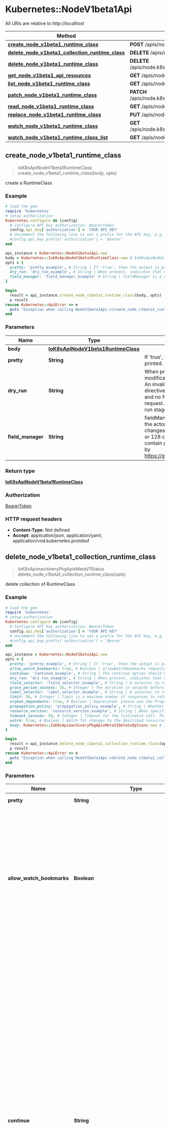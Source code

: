 # Kubernetes::NodeV1beta1Api

All URIs are relative to *http://localhost*

Method | HTTP request | Description
------------- | ------------- | -------------
[**create_node_v1beta1_runtime_class**](NodeV1beta1Api.md#create_node_v1beta1_runtime_class) | **POST** /apis/node.k8s.io/v1beta1/runtimeclasses | 
[**delete_node_v1beta1_collection_runtime_class**](NodeV1beta1Api.md#delete_node_v1beta1_collection_runtime_class) | **DELETE** /apis/node.k8s.io/v1beta1/runtimeclasses | 
[**delete_node_v1beta1_runtime_class**](NodeV1beta1Api.md#delete_node_v1beta1_runtime_class) | **DELETE** /apis/node.k8s.io/v1beta1/runtimeclasses/{name} | 
[**get_node_v1beta1_api_resources**](NodeV1beta1Api.md#get_node_v1beta1_api_resources) | **GET** /apis/node.k8s.io/v1beta1/ | 
[**list_node_v1beta1_runtime_class**](NodeV1beta1Api.md#list_node_v1beta1_runtime_class) | **GET** /apis/node.k8s.io/v1beta1/runtimeclasses | 
[**patch_node_v1beta1_runtime_class**](NodeV1beta1Api.md#patch_node_v1beta1_runtime_class) | **PATCH** /apis/node.k8s.io/v1beta1/runtimeclasses/{name} | 
[**read_node_v1beta1_runtime_class**](NodeV1beta1Api.md#read_node_v1beta1_runtime_class) | **GET** /apis/node.k8s.io/v1beta1/runtimeclasses/{name} | 
[**replace_node_v1beta1_runtime_class**](NodeV1beta1Api.md#replace_node_v1beta1_runtime_class) | **PUT** /apis/node.k8s.io/v1beta1/runtimeclasses/{name} | 
[**watch_node_v1beta1_runtime_class**](NodeV1beta1Api.md#watch_node_v1beta1_runtime_class) | **GET** /apis/node.k8s.io/v1beta1/watch/runtimeclasses/{name} | 
[**watch_node_v1beta1_runtime_class_list**](NodeV1beta1Api.md#watch_node_v1beta1_runtime_class_list) | **GET** /apis/node.k8s.io/v1beta1/watch/runtimeclasses | 



## create_node_v1beta1_runtime_class

> IoK8sApiNodeV1beta1RuntimeClass create_node_v1beta1_runtime_class(body, opts)



create a RuntimeClass

### Example

```ruby
# load the gem
require 'kubernetes'
# setup authorization
Kubernetes.configure do |config|
  # Configure API key authorization: BearerToken
  config.api_key['authorization'] = 'YOUR API KEY'
  # Uncomment the following line to set a prefix for the API key, e.g. 'Bearer' (defaults to nil)
  #config.api_key_prefix['authorization'] = 'Bearer'
end

api_instance = Kubernetes::NodeV1beta1Api.new
body = Kubernetes::IoK8sApiNodeV1beta1RuntimeClass.new # IoK8sApiNodeV1beta1RuntimeClass | 
opts = {
  pretty: 'pretty_example', # String | If 'true', then the output is pretty printed.
  dry_run: 'dry_run_example', # String | When present, indicates that modifications should not be persisted. An invalid or unrecognized dryRun directive will result in an error response and no further processing of the request. Valid values are: - All: all dry run stages will be processed
  field_manager: 'field_manager_example' # String | fieldManager is a name associated with the actor or entity that is making these changes. The value must be less than or 128 characters long, and only contain printable characters, as defined by https://golang.org/pkg/unicode/#IsPrint.
}

begin
  result = api_instance.create_node_v1beta1_runtime_class(body, opts)
  p result
rescue Kubernetes::ApiError => e
  puts "Exception when calling NodeV1beta1Api->create_node_v1beta1_runtime_class: #{e}"
end
```

### Parameters


Name | Type | Description  | Notes
------------- | ------------- | ------------- | -------------
 **body** | [**IoK8sApiNodeV1beta1RuntimeClass**](IoK8sApiNodeV1beta1RuntimeClass.md)|  | 
 **pretty** | **String**| If &#39;true&#39;, then the output is pretty printed. | [optional] 
 **dry_run** | **String**| When present, indicates that modifications should not be persisted. An invalid or unrecognized dryRun directive will result in an error response and no further processing of the request. Valid values are: - All: all dry run stages will be processed | [optional] 
 **field_manager** | **String**| fieldManager is a name associated with the actor or entity that is making these changes. The value must be less than or 128 characters long, and only contain printable characters, as defined by https://golang.org/pkg/unicode/#IsPrint. | [optional] 

### Return type

[**IoK8sApiNodeV1beta1RuntimeClass**](IoK8sApiNodeV1beta1RuntimeClass.md)

### Authorization

[BearerToken](../README.md#BearerToken)

### HTTP request headers

- **Content-Type**: Not defined
- **Accept**: application/json, application/yaml, application/vnd.kubernetes.protobuf


## delete_node_v1beta1_collection_runtime_class

> IoK8sApimachineryPkgApisMetaV1Status delete_node_v1beta1_collection_runtime_class(opts)



delete collection of RuntimeClass

### Example

```ruby
# load the gem
require 'kubernetes'
# setup authorization
Kubernetes.configure do |config|
  # Configure API key authorization: BearerToken
  config.api_key['authorization'] = 'YOUR API KEY'
  # Uncomment the following line to set a prefix for the API key, e.g. 'Bearer' (defaults to nil)
  #config.api_key_prefix['authorization'] = 'Bearer'
end

api_instance = Kubernetes::NodeV1beta1Api.new
opts = {
  pretty: 'pretty_example', # String | If 'true', then the output is pretty printed.
  allow_watch_bookmarks: true, # Boolean | allowWatchBookmarks requests watch events with type \"BOOKMARK\". Servers that do not implement bookmarks may ignore this flag and bookmarks are sent at the server's discretion. Clients should not assume bookmarks are returned at any specific interval, nor may they assume the server will send any BOOKMARK event during a session. If this is not a watch, this field is ignored. If the feature gate WatchBookmarks is not enabled in apiserver, this field is ignored.
  continue: 'continue_example', # String | The continue option should be set when retrieving more results from the server. Since this value is server defined, clients may only use the continue value from a previous query result with identical query parameters (except for the value of continue) and the server may reject a continue value it does not recognize. If the specified continue value is no longer valid whether due to expiration (generally five to fifteen minutes) or a configuration change on the server, the server will respond with a 410 ResourceExpired error together with a continue token. If the client needs a consistent list, it must restart their list without the continue field. Otherwise, the client may send another list request with the token received with the 410 error, the server will respond with a list starting from the next key, but from the latest snapshot, which is inconsistent from the previous list results - objects that are created, modified, or deleted after the first list request will be included in the response, as long as their keys are after the \"next key\".  This field is not supported when watch is true. Clients may start a watch from the last resourceVersion value returned by the server and not miss any modifications.
  dry_run: 'dry_run_example', # String | When present, indicates that modifications should not be persisted. An invalid or unrecognized dryRun directive will result in an error response and no further processing of the request. Valid values are: - All: all dry run stages will be processed
  field_selector: 'field_selector_example', # String | A selector to restrict the list of returned objects by their fields. Defaults to everything.
  grace_period_seconds: 56, # Integer | The duration in seconds before the object should be deleted. Value must be non-negative integer. The value zero indicates delete immediately. If this value is nil, the default grace period for the specified type will be used. Defaults to a per object value if not specified. zero means delete immediately.
  label_selector: 'label_selector_example', # String | A selector to restrict the list of returned objects by their labels. Defaults to everything.
  limit: 56, # Integer | limit is a maximum number of responses to return for a list call. If more items exist, the server will set the `continue` field on the list metadata to a value that can be used with the same initial query to retrieve the next set of results. Setting a limit may return fewer than the requested amount of items (up to zero items) in the event all requested objects are filtered out and clients should only use the presence of the continue field to determine whether more results are available. Servers may choose not to support the limit argument and will return all of the available results. If limit is specified and the continue field is empty, clients may assume that no more results are available. This field is not supported if watch is true.  The server guarantees that the objects returned when using continue will be identical to issuing a single list call without a limit - that is, no objects created, modified, or deleted after the first request is issued will be included in any subsequent continued requests. This is sometimes referred to as a consistent snapshot, and ensures that a client that is using limit to receive smaller chunks of a very large result can ensure they see all possible objects. If objects are updated during a chunked list the version of the object that was present at the time the first list result was calculated is returned.
  orphan_dependents: true, # Boolean | Deprecated: please use the PropagationPolicy, this field will be deprecated in 1.7. Should the dependent objects be orphaned. If true/false, the \"orphan\" finalizer will be added to/removed from the object's finalizers list. Either this field or PropagationPolicy may be set, but not both.
  propagation_policy: 'propagation_policy_example', # String | Whether and how garbage collection will be performed. Either this field or OrphanDependents may be set, but not both. The default policy is decided by the existing finalizer set in the metadata.finalizers and the resource-specific default policy. Acceptable values are: 'Orphan' - orphan the dependents; 'Background' - allow the garbage collector to delete the dependents in the background; 'Foreground' - a cascading policy that deletes all dependents in the foreground.
  resource_version: 'resource_version_example', # String | When specified with a watch call, shows changes that occur after that particular version of a resource. Defaults to changes from the beginning of history. When specified for list: - if unset, then the result is returned from remote storage based on quorum-read flag; - if it's 0, then we simply return what we currently have in cache, no guarantee; - if set to non zero, then the result is at least as fresh as given rv.
  timeout_seconds: 56, # Integer | Timeout for the list/watch call. This limits the duration of the call, regardless of any activity or inactivity.
  watch: true, # Boolean | Watch for changes to the described resources and return them as a stream of add, update, and remove notifications. Specify resourceVersion.
  body: Kubernetes::IoK8sApimachineryPkgApisMetaV1DeleteOptions.new # IoK8sApimachineryPkgApisMetaV1DeleteOptions | 
}

begin
  result = api_instance.delete_node_v1beta1_collection_runtime_class(opts)
  p result
rescue Kubernetes::ApiError => e
  puts "Exception when calling NodeV1beta1Api->delete_node_v1beta1_collection_runtime_class: #{e}"
end
```

### Parameters


Name | Type | Description  | Notes
------------- | ------------- | ------------- | -------------
 **pretty** | **String**| If &#39;true&#39;, then the output is pretty printed. | [optional] 
 **allow_watch_bookmarks** | **Boolean**| allowWatchBookmarks requests watch events with type \&quot;BOOKMARK\&quot;. Servers that do not implement bookmarks may ignore this flag and bookmarks are sent at the server&#39;s discretion. Clients should not assume bookmarks are returned at any specific interval, nor may they assume the server will send any BOOKMARK event during a session. If this is not a watch, this field is ignored. If the feature gate WatchBookmarks is not enabled in apiserver, this field is ignored. | [optional] 
 **continue** | **String**| The continue option should be set when retrieving more results from the server. Since this value is server defined, clients may only use the continue value from a previous query result with identical query parameters (except for the value of continue) and the server may reject a continue value it does not recognize. If the specified continue value is no longer valid whether due to expiration (generally five to fifteen minutes) or a configuration change on the server, the server will respond with a 410 ResourceExpired error together with a continue token. If the client needs a consistent list, it must restart their list without the continue field. Otherwise, the client may send another list request with the token received with the 410 error, the server will respond with a list starting from the next key, but from the latest snapshot, which is inconsistent from the previous list results - objects that are created, modified, or deleted after the first list request will be included in the response, as long as their keys are after the \&quot;next key\&quot;.  This field is not supported when watch is true. Clients may start a watch from the last resourceVersion value returned by the server and not miss any modifications. | [optional] 
 **dry_run** | **String**| When present, indicates that modifications should not be persisted. An invalid or unrecognized dryRun directive will result in an error response and no further processing of the request. Valid values are: - All: all dry run stages will be processed | [optional] 
 **field_selector** | **String**| A selector to restrict the list of returned objects by their fields. Defaults to everything. | [optional] 
 **grace_period_seconds** | **Integer**| The duration in seconds before the object should be deleted. Value must be non-negative integer. The value zero indicates delete immediately. If this value is nil, the default grace period for the specified type will be used. Defaults to a per object value if not specified. zero means delete immediately. | [optional] 
 **label_selector** | **String**| A selector to restrict the list of returned objects by their labels. Defaults to everything. | [optional] 
 **limit** | **Integer**| limit is a maximum number of responses to return for a list call. If more items exist, the server will set the &#x60;continue&#x60; field on the list metadata to a value that can be used with the same initial query to retrieve the next set of results. Setting a limit may return fewer than the requested amount of items (up to zero items) in the event all requested objects are filtered out and clients should only use the presence of the continue field to determine whether more results are available. Servers may choose not to support the limit argument and will return all of the available results. If limit is specified and the continue field is empty, clients may assume that no more results are available. This field is not supported if watch is true.  The server guarantees that the objects returned when using continue will be identical to issuing a single list call without a limit - that is, no objects created, modified, or deleted after the first request is issued will be included in any subsequent continued requests. This is sometimes referred to as a consistent snapshot, and ensures that a client that is using limit to receive smaller chunks of a very large result can ensure they see all possible objects. If objects are updated during a chunked list the version of the object that was present at the time the first list result was calculated is returned. | [optional] 
 **orphan_dependents** | **Boolean**| Deprecated: please use the PropagationPolicy, this field will be deprecated in 1.7. Should the dependent objects be orphaned. If true/false, the \&quot;orphan\&quot; finalizer will be added to/removed from the object&#39;s finalizers list. Either this field or PropagationPolicy may be set, but not both. | [optional] 
 **propagation_policy** | **String**| Whether and how garbage collection will be performed. Either this field or OrphanDependents may be set, but not both. The default policy is decided by the existing finalizer set in the metadata.finalizers and the resource-specific default policy. Acceptable values are: &#39;Orphan&#39; - orphan the dependents; &#39;Background&#39; - allow the garbage collector to delete the dependents in the background; &#39;Foreground&#39; - a cascading policy that deletes all dependents in the foreground. | [optional] 
 **resource_version** | **String**| When specified with a watch call, shows changes that occur after that particular version of a resource. Defaults to changes from the beginning of history. When specified for list: - if unset, then the result is returned from remote storage based on quorum-read flag; - if it&#39;s 0, then we simply return what we currently have in cache, no guarantee; - if set to non zero, then the result is at least as fresh as given rv. | [optional] 
 **timeout_seconds** | **Integer**| Timeout for the list/watch call. This limits the duration of the call, regardless of any activity or inactivity. | [optional] 
 **watch** | **Boolean**| Watch for changes to the described resources and return them as a stream of add, update, and remove notifications. Specify resourceVersion. | [optional] 
 **body** | [**IoK8sApimachineryPkgApisMetaV1DeleteOptions**](IoK8sApimachineryPkgApisMetaV1DeleteOptions.md)|  | [optional] 

### Return type

[**IoK8sApimachineryPkgApisMetaV1Status**](IoK8sApimachineryPkgApisMetaV1Status.md)

### Authorization

[BearerToken](../README.md#BearerToken)

### HTTP request headers

- **Content-Type**: Not defined
- **Accept**: application/json, application/yaml, application/vnd.kubernetes.protobuf


## delete_node_v1beta1_runtime_class

> IoK8sApimachineryPkgApisMetaV1Status delete_node_v1beta1_runtime_class(name, opts)



delete a RuntimeClass

### Example

```ruby
# load the gem
require 'kubernetes'
# setup authorization
Kubernetes.configure do |config|
  # Configure API key authorization: BearerToken
  config.api_key['authorization'] = 'YOUR API KEY'
  # Uncomment the following line to set a prefix for the API key, e.g. 'Bearer' (defaults to nil)
  #config.api_key_prefix['authorization'] = 'Bearer'
end

api_instance = Kubernetes::NodeV1beta1Api.new
name = 'name_example' # String | name of the RuntimeClass
opts = {
  pretty: 'pretty_example', # String | If 'true', then the output is pretty printed.
  dry_run: 'dry_run_example', # String | When present, indicates that modifications should not be persisted. An invalid or unrecognized dryRun directive will result in an error response and no further processing of the request. Valid values are: - All: all dry run stages will be processed
  grace_period_seconds: 56, # Integer | The duration in seconds before the object should be deleted. Value must be non-negative integer. The value zero indicates delete immediately. If this value is nil, the default grace period for the specified type will be used. Defaults to a per object value if not specified. zero means delete immediately.
  orphan_dependents: true, # Boolean | Deprecated: please use the PropagationPolicy, this field will be deprecated in 1.7. Should the dependent objects be orphaned. If true/false, the \"orphan\" finalizer will be added to/removed from the object's finalizers list. Either this field or PropagationPolicy may be set, but not both.
  propagation_policy: 'propagation_policy_example', # String | Whether and how garbage collection will be performed. Either this field or OrphanDependents may be set, but not both. The default policy is decided by the existing finalizer set in the metadata.finalizers and the resource-specific default policy. Acceptable values are: 'Orphan' - orphan the dependents; 'Background' - allow the garbage collector to delete the dependents in the background; 'Foreground' - a cascading policy that deletes all dependents in the foreground.
  body: Kubernetes::IoK8sApimachineryPkgApisMetaV1DeleteOptions.new # IoK8sApimachineryPkgApisMetaV1DeleteOptions | 
}

begin
  result = api_instance.delete_node_v1beta1_runtime_class(name, opts)
  p result
rescue Kubernetes::ApiError => e
  puts "Exception when calling NodeV1beta1Api->delete_node_v1beta1_runtime_class: #{e}"
end
```

### Parameters


Name | Type | Description  | Notes
------------- | ------------- | ------------- | -------------
 **name** | **String**| name of the RuntimeClass | 
 **pretty** | **String**| If &#39;true&#39;, then the output is pretty printed. | [optional] 
 **dry_run** | **String**| When present, indicates that modifications should not be persisted. An invalid or unrecognized dryRun directive will result in an error response and no further processing of the request. Valid values are: - All: all dry run stages will be processed | [optional] 
 **grace_period_seconds** | **Integer**| The duration in seconds before the object should be deleted. Value must be non-negative integer. The value zero indicates delete immediately. If this value is nil, the default grace period for the specified type will be used. Defaults to a per object value if not specified. zero means delete immediately. | [optional] 
 **orphan_dependents** | **Boolean**| Deprecated: please use the PropagationPolicy, this field will be deprecated in 1.7. Should the dependent objects be orphaned. If true/false, the \&quot;orphan\&quot; finalizer will be added to/removed from the object&#39;s finalizers list. Either this field or PropagationPolicy may be set, but not both. | [optional] 
 **propagation_policy** | **String**| Whether and how garbage collection will be performed. Either this field or OrphanDependents may be set, but not both. The default policy is decided by the existing finalizer set in the metadata.finalizers and the resource-specific default policy. Acceptable values are: &#39;Orphan&#39; - orphan the dependents; &#39;Background&#39; - allow the garbage collector to delete the dependents in the background; &#39;Foreground&#39; - a cascading policy that deletes all dependents in the foreground. | [optional] 
 **body** | [**IoK8sApimachineryPkgApisMetaV1DeleteOptions**](IoK8sApimachineryPkgApisMetaV1DeleteOptions.md)|  | [optional] 

### Return type

[**IoK8sApimachineryPkgApisMetaV1Status**](IoK8sApimachineryPkgApisMetaV1Status.md)

### Authorization

[BearerToken](../README.md#BearerToken)

### HTTP request headers

- **Content-Type**: Not defined
- **Accept**: application/json, application/yaml, application/vnd.kubernetes.protobuf


## get_node_v1beta1_api_resources

> IoK8sApimachineryPkgApisMetaV1APIResourceList get_node_v1beta1_api_resources



get available resources

### Example

```ruby
# load the gem
require 'kubernetes'
# setup authorization
Kubernetes.configure do |config|
  # Configure API key authorization: BearerToken
  config.api_key['authorization'] = 'YOUR API KEY'
  # Uncomment the following line to set a prefix for the API key, e.g. 'Bearer' (defaults to nil)
  #config.api_key_prefix['authorization'] = 'Bearer'
end

api_instance = Kubernetes::NodeV1beta1Api.new

begin
  result = api_instance.get_node_v1beta1_api_resources
  p result
rescue Kubernetes::ApiError => e
  puts "Exception when calling NodeV1beta1Api->get_node_v1beta1_api_resources: #{e}"
end
```

### Parameters

This endpoint does not need any parameter.

### Return type

[**IoK8sApimachineryPkgApisMetaV1APIResourceList**](IoK8sApimachineryPkgApisMetaV1APIResourceList.md)

### Authorization

[BearerToken](../README.md#BearerToken)

### HTTP request headers

- **Content-Type**: Not defined
- **Accept**: application/json, application/yaml, application/vnd.kubernetes.protobuf


## list_node_v1beta1_runtime_class

> IoK8sApiNodeV1beta1RuntimeClassList list_node_v1beta1_runtime_class(opts)



list or watch objects of kind RuntimeClass

### Example

```ruby
# load the gem
require 'kubernetes'
# setup authorization
Kubernetes.configure do |config|
  # Configure API key authorization: BearerToken
  config.api_key['authorization'] = 'YOUR API KEY'
  # Uncomment the following line to set a prefix for the API key, e.g. 'Bearer' (defaults to nil)
  #config.api_key_prefix['authorization'] = 'Bearer'
end

api_instance = Kubernetes::NodeV1beta1Api.new
opts = {
  pretty: 'pretty_example', # String | If 'true', then the output is pretty printed.
  allow_watch_bookmarks: true, # Boolean | allowWatchBookmarks requests watch events with type \"BOOKMARK\". Servers that do not implement bookmarks may ignore this flag and bookmarks are sent at the server's discretion. Clients should not assume bookmarks are returned at any specific interval, nor may they assume the server will send any BOOKMARK event during a session. If this is not a watch, this field is ignored. If the feature gate WatchBookmarks is not enabled in apiserver, this field is ignored.
  continue: 'continue_example', # String | The continue option should be set when retrieving more results from the server. Since this value is server defined, clients may only use the continue value from a previous query result with identical query parameters (except for the value of continue) and the server may reject a continue value it does not recognize. If the specified continue value is no longer valid whether due to expiration (generally five to fifteen minutes) or a configuration change on the server, the server will respond with a 410 ResourceExpired error together with a continue token. If the client needs a consistent list, it must restart their list without the continue field. Otherwise, the client may send another list request with the token received with the 410 error, the server will respond with a list starting from the next key, but from the latest snapshot, which is inconsistent from the previous list results - objects that are created, modified, or deleted after the first list request will be included in the response, as long as their keys are after the \"next key\".  This field is not supported when watch is true. Clients may start a watch from the last resourceVersion value returned by the server and not miss any modifications.
  field_selector: 'field_selector_example', # String | A selector to restrict the list of returned objects by their fields. Defaults to everything.
  label_selector: 'label_selector_example', # String | A selector to restrict the list of returned objects by their labels. Defaults to everything.
  limit: 56, # Integer | limit is a maximum number of responses to return for a list call. If more items exist, the server will set the `continue` field on the list metadata to a value that can be used with the same initial query to retrieve the next set of results. Setting a limit may return fewer than the requested amount of items (up to zero items) in the event all requested objects are filtered out and clients should only use the presence of the continue field to determine whether more results are available. Servers may choose not to support the limit argument and will return all of the available results. If limit is specified and the continue field is empty, clients may assume that no more results are available. This field is not supported if watch is true.  The server guarantees that the objects returned when using continue will be identical to issuing a single list call without a limit - that is, no objects created, modified, or deleted after the first request is issued will be included in any subsequent continued requests. This is sometimes referred to as a consistent snapshot, and ensures that a client that is using limit to receive smaller chunks of a very large result can ensure they see all possible objects. If objects are updated during a chunked list the version of the object that was present at the time the first list result was calculated is returned.
  resource_version: 'resource_version_example', # String | When specified with a watch call, shows changes that occur after that particular version of a resource. Defaults to changes from the beginning of history. When specified for list: - if unset, then the result is returned from remote storage based on quorum-read flag; - if it's 0, then we simply return what we currently have in cache, no guarantee; - if set to non zero, then the result is at least as fresh as given rv.
  timeout_seconds: 56, # Integer | Timeout for the list/watch call. This limits the duration of the call, regardless of any activity or inactivity.
  watch: true # Boolean | Watch for changes to the described resources and return them as a stream of add, update, and remove notifications. Specify resourceVersion.
}

begin
  result = api_instance.list_node_v1beta1_runtime_class(opts)
  p result
rescue Kubernetes::ApiError => e
  puts "Exception when calling NodeV1beta1Api->list_node_v1beta1_runtime_class: #{e}"
end
```

### Parameters


Name | Type | Description  | Notes
------------- | ------------- | ------------- | -------------
 **pretty** | **String**| If &#39;true&#39;, then the output is pretty printed. | [optional] 
 **allow_watch_bookmarks** | **Boolean**| allowWatchBookmarks requests watch events with type \&quot;BOOKMARK\&quot;. Servers that do not implement bookmarks may ignore this flag and bookmarks are sent at the server&#39;s discretion. Clients should not assume bookmarks are returned at any specific interval, nor may they assume the server will send any BOOKMARK event during a session. If this is not a watch, this field is ignored. If the feature gate WatchBookmarks is not enabled in apiserver, this field is ignored. | [optional] 
 **continue** | **String**| The continue option should be set when retrieving more results from the server. Since this value is server defined, clients may only use the continue value from a previous query result with identical query parameters (except for the value of continue) and the server may reject a continue value it does not recognize. If the specified continue value is no longer valid whether due to expiration (generally five to fifteen minutes) or a configuration change on the server, the server will respond with a 410 ResourceExpired error together with a continue token. If the client needs a consistent list, it must restart their list without the continue field. Otherwise, the client may send another list request with the token received with the 410 error, the server will respond with a list starting from the next key, but from the latest snapshot, which is inconsistent from the previous list results - objects that are created, modified, or deleted after the first list request will be included in the response, as long as their keys are after the \&quot;next key\&quot;.  This field is not supported when watch is true. Clients may start a watch from the last resourceVersion value returned by the server and not miss any modifications. | [optional] 
 **field_selector** | **String**| A selector to restrict the list of returned objects by their fields. Defaults to everything. | [optional] 
 **label_selector** | **String**| A selector to restrict the list of returned objects by their labels. Defaults to everything. | [optional] 
 **limit** | **Integer**| limit is a maximum number of responses to return for a list call. If more items exist, the server will set the &#x60;continue&#x60; field on the list metadata to a value that can be used with the same initial query to retrieve the next set of results. Setting a limit may return fewer than the requested amount of items (up to zero items) in the event all requested objects are filtered out and clients should only use the presence of the continue field to determine whether more results are available. Servers may choose not to support the limit argument and will return all of the available results. If limit is specified and the continue field is empty, clients may assume that no more results are available. This field is not supported if watch is true.  The server guarantees that the objects returned when using continue will be identical to issuing a single list call without a limit - that is, no objects created, modified, or deleted after the first request is issued will be included in any subsequent continued requests. This is sometimes referred to as a consistent snapshot, and ensures that a client that is using limit to receive smaller chunks of a very large result can ensure they see all possible objects. If objects are updated during a chunked list the version of the object that was present at the time the first list result was calculated is returned. | [optional] 
 **resource_version** | **String**| When specified with a watch call, shows changes that occur after that particular version of a resource. Defaults to changes from the beginning of history. When specified for list: - if unset, then the result is returned from remote storage based on quorum-read flag; - if it&#39;s 0, then we simply return what we currently have in cache, no guarantee; - if set to non zero, then the result is at least as fresh as given rv. | [optional] 
 **timeout_seconds** | **Integer**| Timeout for the list/watch call. This limits the duration of the call, regardless of any activity or inactivity. | [optional] 
 **watch** | **Boolean**| Watch for changes to the described resources and return them as a stream of add, update, and remove notifications. Specify resourceVersion. | [optional] 

### Return type

[**IoK8sApiNodeV1beta1RuntimeClassList**](IoK8sApiNodeV1beta1RuntimeClassList.md)

### Authorization

[BearerToken](../README.md#BearerToken)

### HTTP request headers

- **Content-Type**: Not defined
- **Accept**: application/json, application/yaml, application/vnd.kubernetes.protobuf, application/json;stream=watch, application/vnd.kubernetes.protobuf;stream=watch


## patch_node_v1beta1_runtime_class

> IoK8sApiNodeV1beta1RuntimeClass patch_node_v1beta1_runtime_class(name, body, opts)



partially update the specified RuntimeClass

### Example

```ruby
# load the gem
require 'kubernetes'
# setup authorization
Kubernetes.configure do |config|
  # Configure API key authorization: BearerToken
  config.api_key['authorization'] = 'YOUR API KEY'
  # Uncomment the following line to set a prefix for the API key, e.g. 'Bearer' (defaults to nil)
  #config.api_key_prefix['authorization'] = 'Bearer'
end

api_instance = Kubernetes::NodeV1beta1Api.new
name = 'name_example' # String | name of the RuntimeClass
body = nil # Object | 
opts = {
  pretty: 'pretty_example', # String | If 'true', then the output is pretty printed.
  dry_run: 'dry_run_example', # String | When present, indicates that modifications should not be persisted. An invalid or unrecognized dryRun directive will result in an error response and no further processing of the request. Valid values are: - All: all dry run stages will be processed
  field_manager: 'field_manager_example', # String | fieldManager is a name associated with the actor or entity that is making these changes. The value must be less than or 128 characters long, and only contain printable characters, as defined by https://golang.org/pkg/unicode/#IsPrint. This field is required for apply requests (application/apply-patch) but optional for non-apply patch types (JsonPatch, MergePatch, StrategicMergePatch).
  force: true # Boolean | Force is going to \"force\" Apply requests. It means user will re-acquire conflicting fields owned by other people. Force flag must be unset for non-apply patch requests.
}

begin
  result = api_instance.patch_node_v1beta1_runtime_class(name, body, opts)
  p result
rescue Kubernetes::ApiError => e
  puts "Exception when calling NodeV1beta1Api->patch_node_v1beta1_runtime_class: #{e}"
end
```

### Parameters


Name | Type | Description  | Notes
------------- | ------------- | ------------- | -------------
 **name** | **String**| name of the RuntimeClass | 
 **body** | **Object**|  | 
 **pretty** | **String**| If &#39;true&#39;, then the output is pretty printed. | [optional] 
 **dry_run** | **String**| When present, indicates that modifications should not be persisted. An invalid or unrecognized dryRun directive will result in an error response and no further processing of the request. Valid values are: - All: all dry run stages will be processed | [optional] 
 **field_manager** | **String**| fieldManager is a name associated with the actor or entity that is making these changes. The value must be less than or 128 characters long, and only contain printable characters, as defined by https://golang.org/pkg/unicode/#IsPrint. This field is required for apply requests (application/apply-patch) but optional for non-apply patch types (JsonPatch, MergePatch, StrategicMergePatch). | [optional] 
 **force** | **Boolean**| Force is going to \&quot;force\&quot; Apply requests. It means user will re-acquire conflicting fields owned by other people. Force flag must be unset for non-apply patch requests. | [optional] 

### Return type

[**IoK8sApiNodeV1beta1RuntimeClass**](IoK8sApiNodeV1beta1RuntimeClass.md)

### Authorization

[BearerToken](../README.md#BearerToken)

### HTTP request headers

- **Content-Type**: application/json-patch+json, application/merge-patch+json, application/strategic-merge-patch+json, application/apply-patch+yaml
- **Accept**: application/json, application/yaml, application/vnd.kubernetes.protobuf


## read_node_v1beta1_runtime_class

> IoK8sApiNodeV1beta1RuntimeClass read_node_v1beta1_runtime_class(name, opts)



read the specified RuntimeClass

### Example

```ruby
# load the gem
require 'kubernetes'
# setup authorization
Kubernetes.configure do |config|
  # Configure API key authorization: BearerToken
  config.api_key['authorization'] = 'YOUR API KEY'
  # Uncomment the following line to set a prefix for the API key, e.g. 'Bearer' (defaults to nil)
  #config.api_key_prefix['authorization'] = 'Bearer'
end

api_instance = Kubernetes::NodeV1beta1Api.new
name = 'name_example' # String | name of the RuntimeClass
opts = {
  pretty: 'pretty_example', # String | If 'true', then the output is pretty printed.
  exact: true, # Boolean | Should the export be exact.  Exact export maintains cluster-specific fields like 'Namespace'. Deprecated. Planned for removal in 1.18.
  export: true # Boolean | Should this value be exported.  Export strips fields that a user can not specify. Deprecated. Planned for removal in 1.18.
}

begin
  result = api_instance.read_node_v1beta1_runtime_class(name, opts)
  p result
rescue Kubernetes::ApiError => e
  puts "Exception when calling NodeV1beta1Api->read_node_v1beta1_runtime_class: #{e}"
end
```

### Parameters


Name | Type | Description  | Notes
------------- | ------------- | ------------- | -------------
 **name** | **String**| name of the RuntimeClass | 
 **pretty** | **String**| If &#39;true&#39;, then the output is pretty printed. | [optional] 
 **exact** | **Boolean**| Should the export be exact.  Exact export maintains cluster-specific fields like &#39;Namespace&#39;. Deprecated. Planned for removal in 1.18. | [optional] 
 **export** | **Boolean**| Should this value be exported.  Export strips fields that a user can not specify. Deprecated. Planned for removal in 1.18. | [optional] 

### Return type

[**IoK8sApiNodeV1beta1RuntimeClass**](IoK8sApiNodeV1beta1RuntimeClass.md)

### Authorization

[BearerToken](../README.md#BearerToken)

### HTTP request headers

- **Content-Type**: Not defined
- **Accept**: application/json, application/yaml, application/vnd.kubernetes.protobuf


## replace_node_v1beta1_runtime_class

> IoK8sApiNodeV1beta1RuntimeClass replace_node_v1beta1_runtime_class(name, body, opts)



replace the specified RuntimeClass

### Example

```ruby
# load the gem
require 'kubernetes'
# setup authorization
Kubernetes.configure do |config|
  # Configure API key authorization: BearerToken
  config.api_key['authorization'] = 'YOUR API KEY'
  # Uncomment the following line to set a prefix for the API key, e.g. 'Bearer' (defaults to nil)
  #config.api_key_prefix['authorization'] = 'Bearer'
end

api_instance = Kubernetes::NodeV1beta1Api.new
name = 'name_example' # String | name of the RuntimeClass
body = Kubernetes::IoK8sApiNodeV1beta1RuntimeClass.new # IoK8sApiNodeV1beta1RuntimeClass | 
opts = {
  pretty: 'pretty_example', # String | If 'true', then the output is pretty printed.
  dry_run: 'dry_run_example', # String | When present, indicates that modifications should not be persisted. An invalid or unrecognized dryRun directive will result in an error response and no further processing of the request. Valid values are: - All: all dry run stages will be processed
  field_manager: 'field_manager_example' # String | fieldManager is a name associated with the actor or entity that is making these changes. The value must be less than or 128 characters long, and only contain printable characters, as defined by https://golang.org/pkg/unicode/#IsPrint.
}

begin
  result = api_instance.replace_node_v1beta1_runtime_class(name, body, opts)
  p result
rescue Kubernetes::ApiError => e
  puts "Exception when calling NodeV1beta1Api->replace_node_v1beta1_runtime_class: #{e}"
end
```

### Parameters


Name | Type | Description  | Notes
------------- | ------------- | ------------- | -------------
 **name** | **String**| name of the RuntimeClass | 
 **body** | [**IoK8sApiNodeV1beta1RuntimeClass**](IoK8sApiNodeV1beta1RuntimeClass.md)|  | 
 **pretty** | **String**| If &#39;true&#39;, then the output is pretty printed. | [optional] 
 **dry_run** | **String**| When present, indicates that modifications should not be persisted. An invalid or unrecognized dryRun directive will result in an error response and no further processing of the request. Valid values are: - All: all dry run stages will be processed | [optional] 
 **field_manager** | **String**| fieldManager is a name associated with the actor or entity that is making these changes. The value must be less than or 128 characters long, and only contain printable characters, as defined by https://golang.org/pkg/unicode/#IsPrint. | [optional] 

### Return type

[**IoK8sApiNodeV1beta1RuntimeClass**](IoK8sApiNodeV1beta1RuntimeClass.md)

### Authorization

[BearerToken](../README.md#BearerToken)

### HTTP request headers

- **Content-Type**: Not defined
- **Accept**: application/json, application/yaml, application/vnd.kubernetes.protobuf


## watch_node_v1beta1_runtime_class

> IoK8sApimachineryPkgApisMetaV1WatchEvent watch_node_v1beta1_runtime_class(name, opts)



watch changes to an object of kind RuntimeClass. deprecated: use the 'watch' parameter with a list operation instead, filtered to a single item with the 'fieldSelector' parameter.

### Example

```ruby
# load the gem
require 'kubernetes'
# setup authorization
Kubernetes.configure do |config|
  # Configure API key authorization: BearerToken
  config.api_key['authorization'] = 'YOUR API KEY'
  # Uncomment the following line to set a prefix for the API key, e.g. 'Bearer' (defaults to nil)
  #config.api_key_prefix['authorization'] = 'Bearer'
end

api_instance = Kubernetes::NodeV1beta1Api.new
name = 'name_example' # String | name of the RuntimeClass
opts = {
  allow_watch_bookmarks: true, # Boolean | allowWatchBookmarks requests watch events with type \"BOOKMARK\". Servers that do not implement bookmarks may ignore this flag and bookmarks are sent at the server's discretion. Clients should not assume bookmarks are returned at any specific interval, nor may they assume the server will send any BOOKMARK event during a session. If this is not a watch, this field is ignored. If the feature gate WatchBookmarks is not enabled in apiserver, this field is ignored.
  continue: 'continue_example', # String | The continue option should be set when retrieving more results from the server. Since this value is server defined, clients may only use the continue value from a previous query result with identical query parameters (except for the value of continue) and the server may reject a continue value it does not recognize. If the specified continue value is no longer valid whether due to expiration (generally five to fifteen minutes) or a configuration change on the server, the server will respond with a 410 ResourceExpired error together with a continue token. If the client needs a consistent list, it must restart their list without the continue field. Otherwise, the client may send another list request with the token received with the 410 error, the server will respond with a list starting from the next key, but from the latest snapshot, which is inconsistent from the previous list results - objects that are created, modified, or deleted after the first list request will be included in the response, as long as their keys are after the \"next key\".  This field is not supported when watch is true. Clients may start a watch from the last resourceVersion value returned by the server and not miss any modifications.
  field_selector: 'field_selector_example', # String | A selector to restrict the list of returned objects by their fields. Defaults to everything.
  label_selector: 'label_selector_example', # String | A selector to restrict the list of returned objects by their labels. Defaults to everything.
  limit: 56, # Integer | limit is a maximum number of responses to return for a list call. If more items exist, the server will set the `continue` field on the list metadata to a value that can be used with the same initial query to retrieve the next set of results. Setting a limit may return fewer than the requested amount of items (up to zero items) in the event all requested objects are filtered out and clients should only use the presence of the continue field to determine whether more results are available. Servers may choose not to support the limit argument and will return all of the available results. If limit is specified and the continue field is empty, clients may assume that no more results are available. This field is not supported if watch is true.  The server guarantees that the objects returned when using continue will be identical to issuing a single list call without a limit - that is, no objects created, modified, or deleted after the first request is issued will be included in any subsequent continued requests. This is sometimes referred to as a consistent snapshot, and ensures that a client that is using limit to receive smaller chunks of a very large result can ensure they see all possible objects. If objects are updated during a chunked list the version of the object that was present at the time the first list result was calculated is returned.
  pretty: 'pretty_example', # String | If 'true', then the output is pretty printed.
  resource_version: 'resource_version_example', # String | When specified with a watch call, shows changes that occur after that particular version of a resource. Defaults to changes from the beginning of history. When specified for list: - if unset, then the result is returned from remote storage based on quorum-read flag; - if it's 0, then we simply return what we currently have in cache, no guarantee; - if set to non zero, then the result is at least as fresh as given rv.
  timeout_seconds: 56, # Integer | Timeout for the list/watch call. This limits the duration of the call, regardless of any activity or inactivity.
  watch: true # Boolean | Watch for changes to the described resources and return them as a stream of add, update, and remove notifications. Specify resourceVersion.
}

begin
  result = api_instance.watch_node_v1beta1_runtime_class(name, opts)
  p result
rescue Kubernetes::ApiError => e
  puts "Exception when calling NodeV1beta1Api->watch_node_v1beta1_runtime_class: #{e}"
end
```

### Parameters


Name | Type | Description  | Notes
------------- | ------------- | ------------- | -------------
 **name** | **String**| name of the RuntimeClass | 
 **allow_watch_bookmarks** | **Boolean**| allowWatchBookmarks requests watch events with type \&quot;BOOKMARK\&quot;. Servers that do not implement bookmarks may ignore this flag and bookmarks are sent at the server&#39;s discretion. Clients should not assume bookmarks are returned at any specific interval, nor may they assume the server will send any BOOKMARK event during a session. If this is not a watch, this field is ignored. If the feature gate WatchBookmarks is not enabled in apiserver, this field is ignored. | [optional] 
 **continue** | **String**| The continue option should be set when retrieving more results from the server. Since this value is server defined, clients may only use the continue value from a previous query result with identical query parameters (except for the value of continue) and the server may reject a continue value it does not recognize. If the specified continue value is no longer valid whether due to expiration (generally five to fifteen minutes) or a configuration change on the server, the server will respond with a 410 ResourceExpired error together with a continue token. If the client needs a consistent list, it must restart their list without the continue field. Otherwise, the client may send another list request with the token received with the 410 error, the server will respond with a list starting from the next key, but from the latest snapshot, which is inconsistent from the previous list results - objects that are created, modified, or deleted after the first list request will be included in the response, as long as their keys are after the \&quot;next key\&quot;.  This field is not supported when watch is true. Clients may start a watch from the last resourceVersion value returned by the server and not miss any modifications. | [optional] 
 **field_selector** | **String**| A selector to restrict the list of returned objects by their fields. Defaults to everything. | [optional] 
 **label_selector** | **String**| A selector to restrict the list of returned objects by their labels. Defaults to everything. | [optional] 
 **limit** | **Integer**| limit is a maximum number of responses to return for a list call. If more items exist, the server will set the &#x60;continue&#x60; field on the list metadata to a value that can be used with the same initial query to retrieve the next set of results. Setting a limit may return fewer than the requested amount of items (up to zero items) in the event all requested objects are filtered out and clients should only use the presence of the continue field to determine whether more results are available. Servers may choose not to support the limit argument and will return all of the available results. If limit is specified and the continue field is empty, clients may assume that no more results are available. This field is not supported if watch is true.  The server guarantees that the objects returned when using continue will be identical to issuing a single list call without a limit - that is, no objects created, modified, or deleted after the first request is issued will be included in any subsequent continued requests. This is sometimes referred to as a consistent snapshot, and ensures that a client that is using limit to receive smaller chunks of a very large result can ensure they see all possible objects. If objects are updated during a chunked list the version of the object that was present at the time the first list result was calculated is returned. | [optional] 
 **pretty** | **String**| If &#39;true&#39;, then the output is pretty printed. | [optional] 
 **resource_version** | **String**| When specified with a watch call, shows changes that occur after that particular version of a resource. Defaults to changes from the beginning of history. When specified for list: - if unset, then the result is returned from remote storage based on quorum-read flag; - if it&#39;s 0, then we simply return what we currently have in cache, no guarantee; - if set to non zero, then the result is at least as fresh as given rv. | [optional] 
 **timeout_seconds** | **Integer**| Timeout for the list/watch call. This limits the duration of the call, regardless of any activity or inactivity. | [optional] 
 **watch** | **Boolean**| Watch for changes to the described resources and return them as a stream of add, update, and remove notifications. Specify resourceVersion. | [optional] 

### Return type

[**IoK8sApimachineryPkgApisMetaV1WatchEvent**](IoK8sApimachineryPkgApisMetaV1WatchEvent.md)

### Authorization

[BearerToken](../README.md#BearerToken)

### HTTP request headers

- **Content-Type**: Not defined
- **Accept**: application/json, application/yaml, application/vnd.kubernetes.protobuf, application/json;stream=watch, application/vnd.kubernetes.protobuf;stream=watch


## watch_node_v1beta1_runtime_class_list

> IoK8sApimachineryPkgApisMetaV1WatchEvent watch_node_v1beta1_runtime_class_list(opts)



watch individual changes to a list of RuntimeClass. deprecated: use the 'watch' parameter with a list operation instead.

### Example

```ruby
# load the gem
require 'kubernetes'
# setup authorization
Kubernetes.configure do |config|
  # Configure API key authorization: BearerToken
  config.api_key['authorization'] = 'YOUR API KEY'
  # Uncomment the following line to set a prefix for the API key, e.g. 'Bearer' (defaults to nil)
  #config.api_key_prefix['authorization'] = 'Bearer'
end

api_instance = Kubernetes::NodeV1beta1Api.new
opts = {
  allow_watch_bookmarks: true, # Boolean | allowWatchBookmarks requests watch events with type \"BOOKMARK\". Servers that do not implement bookmarks may ignore this flag and bookmarks are sent at the server's discretion. Clients should not assume bookmarks are returned at any specific interval, nor may they assume the server will send any BOOKMARK event during a session. If this is not a watch, this field is ignored. If the feature gate WatchBookmarks is not enabled in apiserver, this field is ignored.
  continue: 'continue_example', # String | The continue option should be set when retrieving more results from the server. Since this value is server defined, clients may only use the continue value from a previous query result with identical query parameters (except for the value of continue) and the server may reject a continue value it does not recognize. If the specified continue value is no longer valid whether due to expiration (generally five to fifteen minutes) or a configuration change on the server, the server will respond with a 410 ResourceExpired error together with a continue token. If the client needs a consistent list, it must restart their list without the continue field. Otherwise, the client may send another list request with the token received with the 410 error, the server will respond with a list starting from the next key, but from the latest snapshot, which is inconsistent from the previous list results - objects that are created, modified, or deleted after the first list request will be included in the response, as long as their keys are after the \"next key\".  This field is not supported when watch is true. Clients may start a watch from the last resourceVersion value returned by the server and not miss any modifications.
  field_selector: 'field_selector_example', # String | A selector to restrict the list of returned objects by their fields. Defaults to everything.
  label_selector: 'label_selector_example', # String | A selector to restrict the list of returned objects by their labels. Defaults to everything.
  limit: 56, # Integer | limit is a maximum number of responses to return for a list call. If more items exist, the server will set the `continue` field on the list metadata to a value that can be used with the same initial query to retrieve the next set of results. Setting a limit may return fewer than the requested amount of items (up to zero items) in the event all requested objects are filtered out and clients should only use the presence of the continue field to determine whether more results are available. Servers may choose not to support the limit argument and will return all of the available results. If limit is specified and the continue field is empty, clients may assume that no more results are available. This field is not supported if watch is true.  The server guarantees that the objects returned when using continue will be identical to issuing a single list call without a limit - that is, no objects created, modified, or deleted after the first request is issued will be included in any subsequent continued requests. This is sometimes referred to as a consistent snapshot, and ensures that a client that is using limit to receive smaller chunks of a very large result can ensure they see all possible objects. If objects are updated during a chunked list the version of the object that was present at the time the first list result was calculated is returned.
  pretty: 'pretty_example', # String | If 'true', then the output is pretty printed.
  resource_version: 'resource_version_example', # String | When specified with a watch call, shows changes that occur after that particular version of a resource. Defaults to changes from the beginning of history. When specified for list: - if unset, then the result is returned from remote storage based on quorum-read flag; - if it's 0, then we simply return what we currently have in cache, no guarantee; - if set to non zero, then the result is at least as fresh as given rv.
  timeout_seconds: 56, # Integer | Timeout for the list/watch call. This limits the duration of the call, regardless of any activity or inactivity.
  watch: true # Boolean | Watch for changes to the described resources and return them as a stream of add, update, and remove notifications. Specify resourceVersion.
}

begin
  result = api_instance.watch_node_v1beta1_runtime_class_list(opts)
  p result
rescue Kubernetes::ApiError => e
  puts "Exception when calling NodeV1beta1Api->watch_node_v1beta1_runtime_class_list: #{e}"
end
```

### Parameters


Name | Type | Description  | Notes
------------- | ------------- | ------------- | -------------
 **allow_watch_bookmarks** | **Boolean**| allowWatchBookmarks requests watch events with type \&quot;BOOKMARK\&quot;. Servers that do not implement bookmarks may ignore this flag and bookmarks are sent at the server&#39;s discretion. Clients should not assume bookmarks are returned at any specific interval, nor may they assume the server will send any BOOKMARK event during a session. If this is not a watch, this field is ignored. If the feature gate WatchBookmarks is not enabled in apiserver, this field is ignored. | [optional] 
 **continue** | **String**| The continue option should be set when retrieving more results from the server. Since this value is server defined, clients may only use the continue value from a previous query result with identical query parameters (except for the value of continue) and the server may reject a continue value it does not recognize. If the specified continue value is no longer valid whether due to expiration (generally five to fifteen minutes) or a configuration change on the server, the server will respond with a 410 ResourceExpired error together with a continue token. If the client needs a consistent list, it must restart their list without the continue field. Otherwise, the client may send another list request with the token received with the 410 error, the server will respond with a list starting from the next key, but from the latest snapshot, which is inconsistent from the previous list results - objects that are created, modified, or deleted after the first list request will be included in the response, as long as their keys are after the \&quot;next key\&quot;.  This field is not supported when watch is true. Clients may start a watch from the last resourceVersion value returned by the server and not miss any modifications. | [optional] 
 **field_selector** | **String**| A selector to restrict the list of returned objects by their fields. Defaults to everything. | [optional] 
 **label_selector** | **String**| A selector to restrict the list of returned objects by their labels. Defaults to everything. | [optional] 
 **limit** | **Integer**| limit is a maximum number of responses to return for a list call. If more items exist, the server will set the &#x60;continue&#x60; field on the list metadata to a value that can be used with the same initial query to retrieve the next set of results. Setting a limit may return fewer than the requested amount of items (up to zero items) in the event all requested objects are filtered out and clients should only use the presence of the continue field to determine whether more results are available. Servers may choose not to support the limit argument and will return all of the available results. If limit is specified and the continue field is empty, clients may assume that no more results are available. This field is not supported if watch is true.  The server guarantees that the objects returned when using continue will be identical to issuing a single list call without a limit - that is, no objects created, modified, or deleted after the first request is issued will be included in any subsequent continued requests. This is sometimes referred to as a consistent snapshot, and ensures that a client that is using limit to receive smaller chunks of a very large result can ensure they see all possible objects. If objects are updated during a chunked list the version of the object that was present at the time the first list result was calculated is returned. | [optional] 
 **pretty** | **String**| If &#39;true&#39;, then the output is pretty printed. | [optional] 
 **resource_version** | **String**| When specified with a watch call, shows changes that occur after that particular version of a resource. Defaults to changes from the beginning of history. When specified for list: - if unset, then the result is returned from remote storage based on quorum-read flag; - if it&#39;s 0, then we simply return what we currently have in cache, no guarantee; - if set to non zero, then the result is at least as fresh as given rv. | [optional] 
 **timeout_seconds** | **Integer**| Timeout for the list/watch call. This limits the duration of the call, regardless of any activity or inactivity. | [optional] 
 **watch** | **Boolean**| Watch for changes to the described resources and return them as a stream of add, update, and remove notifications. Specify resourceVersion. | [optional] 

### Return type

[**IoK8sApimachineryPkgApisMetaV1WatchEvent**](IoK8sApimachineryPkgApisMetaV1WatchEvent.md)

### Authorization

[BearerToken](../README.md#BearerToken)

### HTTP request headers

- **Content-Type**: Not defined
- **Accept**: application/json, application/yaml, application/vnd.kubernetes.protobuf, application/json;stream=watch, application/vnd.kubernetes.protobuf;stream=watch

